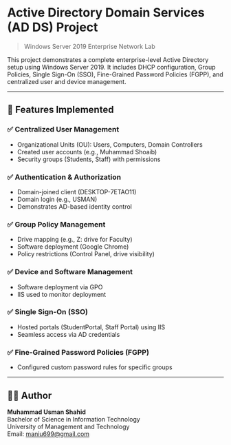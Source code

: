 # Active Directory Domain Services (AD DS) Project  
> Windows Server 2019 Enterprise Network Lab  

This project demonstrates a complete enterprise-level Active Directory setup using Windows Server 2019. It includes DHCP configuration, Group Policies, Single Sign-On (SSO), Fine-Grained Password Policies (FGPP), and centralized user and device management.

---

## 🔧 Features Implemented

### ✅ Centralized User Management
- Organizational Units (OU): Users, Computers, Domain Controllers
- Created user accounts (e.g., Muhammad Shoaib)
- Security groups (Students, Staff) with permissions

### ✅ Authentication & Authorization
- Domain-joined client (DESKTOP-7ETAO11)
- Domain login (e.g., USMAN)
- Demonstrates AD-based identity control

### ✅ Group Policy Management
- Drive mapping (e.g., Z: drive for Faculty)
- Software deployment (Google Chrome)
- Policy restrictions (Control Panel, drive visibility)

### ✅ Device and Software Management
- Software deployment via GPO
- IIS used to monitor deployment

### ✅ Single Sign-On (SSO)
- Hosted portals (StudentPortal, Staff Portal) using IIS
- Seamless access via AD credentials

### ✅ Fine-Grained Password Policies (FGPP)
- Configured custom password rules for specific groups


---

## 🧑‍💻 Author

**Muhammad Usman Shahid**  
Bachelor of Science in Information Technology  
University of Management and Technology  
Email: maniu699@gmail.com   

